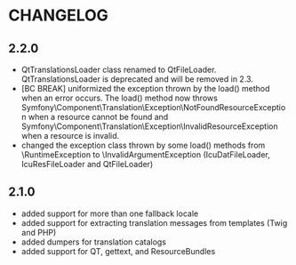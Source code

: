 CHANGELOG
=========

2.2.0
-----

 * QtTranslationsLoader class renamed to QtFileLoader. QtTranslationsLoader is deprecated and will be removed in 2.3.
 * [BC BREAK] uniformized the exception thrown by the load() method when an error occurs. The load() method now
	 throws Symfony\Component\Translation\Exception\NotFoundResourceException when a resource cannot be found
	 and Symfony\Component\Translation\Exception\InvalidResourceException when a resource is invalid.
 * changed the exception class thrown by some load() methods from \RuntimeException to \InvalidArgumentException
	 (IcuDatFileLoader, IcuResFileLoader and QtFileLoader)

2.1.0
-----

 * added support for more than one fallback locale
 * added support for extracting translation messages from templates (Twig and PHP)
 * added dumpers for translation catalogs
 * added support for QT, gettext, and ResourceBundles
